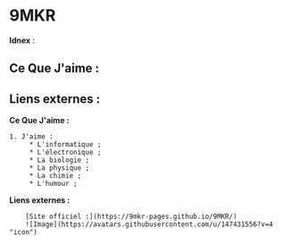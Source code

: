 9MKR
=======
**Idnex** :

Ce Que J'aime :
-----------
Liens externes :
-----------

**Ce Que J'aime :**

    1. J'aime :
         * L'informatique ;
         * L'électronique ;
         * La biologie ;
         * La physique ;
         * La chimie ;
         * L'humour ;

**Liens externes :**

        [Site officiel :](https://9mkr-pages.github.io/9MKR/)
        ![Image](https://avatars.githubusercontent.com/u/147431556?v=4 "icon")
